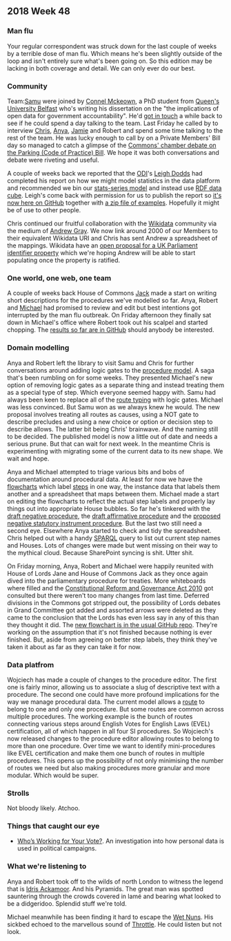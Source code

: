 ## 2018 Week 48

### Man flu

Your regular correspondent was struck down for the last couple of weeks by a terrible dose of man flu. Which means he's been slightly outside of the loop and isn't entirely sure what's been going on. So this edition may be lacking in both coverage and detail. We can only ever do our best.

### Community

Team:[Samu](https://twitter.com/langsamu) were joined by [Connel Mckeown](https://pure.qub.ac.uk/portal/en/persons/connel-mckeown(d834a936-cb6e-4c84-ba7a-6a1f17714cf9).html), a PhD student from [Queen's University Belfast](https://www.qub.ac.uk/) who's writing his dissertation on the "the implications of open data for government accountability". He'd [got in touch](https://twitter.com/ConnelMckeown/status/1044197277143904257) a while back to see if he could spend a day talking to the team. Last Friday he called by to interview [Chris](https://twitter.com/chrisalcockdev), [Anya](https://twitter.com/bitten_), [Jamie](https://twitter.com/oddtype) and Robert and spend some time talking to the rest of the team. He was lucky enough to call by on a Private Members' Bill day so managed to catch a glimpse of the [Commons' chamber debate on the Parking (Code of Practice) Bill](https://hansard.parliament.uk/Commons/2018-11-23/debates/005F9F65-57E5-4AD0-B6EC-C26C75A7AAA2/Parking(CodeOfPractice)Bill). We hope it was both conversations and debate were riveting and useful.

A couple of weeks back we reported that the [ODI](https://theodi.org/)'s [Leigh Dodds](https://twitter.com/ldodds) had completed his report on how we might model statistics in the data platform and recommended we bin our [stats-series model](https://ukparliament.github.io/ontologies/stats-series/stats-series-ontology.html) and instead use [RDF data cube](https://www.w3.org/TR/vocab-data-cube/). Leigh's come back with permission for us to publish the report so [it's now here on GitHub](https://github.com/ukparliament/Weeknotes/blob/master/external-reports/odi/statistical-data/recommendations.pdf) together with [a zip file of examples](https://github.com/ukparliament/Weeknotes/blob/master/external-reports/odi/statistical-data/data-cube-examples.zip). Hopefully it might be of use to other people.

Chris continued our fruitful collaboration with the [Wikidata](https://www.wikidata.org/wiki/Wikidata:Main_Page) community via the medium of [Andrew Gray](https://twitter.com/generalising). We now link around 2000 of our Members to their equivalent Wikidata URI and Chris has sent Andrew a spreadsheet of the mappings. Wikidata have an [open proposal for a UK Parliament  identifier property](https://www.wikidata.org/wiki/Wikidata:Property_proposal/UK_Parliament_Identifier) which we're hoping Andrew will be able to start populating once the property is ratified.

### One world, one web, one team

A couple of weeks back House of Commons [Jack](https://twitter.com/jackpdent) made a start on writing short descriptions for the procedures we've modelled so far. Anya, Robert and [Michael](https://twitter.com/fantasticlife) had promised to review and edit but best intentions got interrupted by the man flu outbreak. On Friday afternoon they finally sat down in Michael's office where Robert took out his scalpel and started chopping. The [results so far are in GitHub](https://ukparliament.github.io/ontologies/procedure/procedure-descriptions/) should anybody be interested.

### Domain modelling

Anya and Robert left the library to visit Samu and Chris for further conversations around adding logic gates to the [procedure model](https://ukparliament.github.io/ontologies/procedure/procedure-ontology.html). A saga that's been rumbling on for some weeks. They presented Michael's new option of removing logic gates as a separate thing and instead treating them as a special type of step. Which everyone seemed happy with. Samu had always been keen to replace all of the [route typing](https://ukparliament.github.io/ontologies/procedure/procedure-ontology.html#d4e395) with logic gates. Michael was less convinced. But Samu won as we always knew he would. The new proposal involves treating all routes as causes, using a NOT gate to describe precludes and using a new choice or option or decision step to describe allows. The latter bit being Chris' brainwave. And the naming still to be decided. The published model is now a little out of date and needs a serious prune. But that can wait for next week. In the meantime Chris is experimenting with migrating some of the current data to its new shape. We wait and hope.

Anya and Michael attempted to triage various bits and bobs of documentation around procedural data. At least for now we have the [flowcharts](https://ukparliament.github.io/ontologies/procedure/procedure-ontology.html#flowcharts) which label [steps](https://ukparliament.github.io/ontologies/procedure/procedure-ontology.html#d4e408) in one way, the instance data that labels them another and a spreadsheet that maps between them. Michael made a start on editing the flowcharts to reflect the actual step labels and properly lay things out into appropriate House bubbles. So far he's tinkered with the [draft negative procedure](https://ukparliament.github.io/ontologies/procedure/flowcharts/sis/draft-negative.pdf), the [draft affirmative procedure](https://ukparliament.github.io/ontologies/procedure/flowcharts/sis/draft-affirmative.pdf) and the [proposed negative statutory instrument procedure](https://ukparliament.github.io/ontologies/procedure/flowcharts/proposed-negative-sis/proposed-negative-sis.pdf). But the last two still need a second eye. Elsewhere Anya started to check and tidy the spreadsheet. Chris helped out with a handy [SPARQL](https://en.wikipedia.org/wiki/SPARQL) query to list out current step names and Houses. Lots of changes were made but went missing on their way to the mythical cloud. Because SharePoint syncing is shit. Utter shit.

On Friday morning, Anya, Robert and Michael were happily reunited with House of Lords Jane and House of Commons Jack as they once again dived into the parliamentary procedure for treaties. More whiteboards where filled and the [Constitutional Reform and Governance Act 2010](https://www.legislation.gov.uk/ukpga/2010/25/contents) got consulted but there weren't too many changes from last time. Deferred divisions in the Commons got stripped out, the possibility of Lords debates in Grand Committee got added and assorted arrows were deleted as they came to the conclusion that the Lords has even less say in any of this than they thought it did. The [new flowchart is in the usual GitHub repo](https://github.com/ukparliament/ontologies/blob/master/procedure/flowcharts/logic/treaties.pdf). They're working on the assumption that it's not finished because nothing is ever finished. But, aside from agreeing on better step labels, they think they've taken it about as far as they can take it for now.

### Data platfrom

Wojciech has made a couple of changes to the procedure editor. The first one is fairly minor, allowing us to associate a slug of descriptive text with a procedure. The second one could have more profound implications for the way we manage procedural data. The current model allows a [route](https://ukparliament.github.io/ontologies/procedure/procedure-ontology.html#d4e382) to belong to one and only one procedure. But some routes are common across multiple procedures. The working example is the bunch of routes connecting various steps around English Votes for English Laws (EVEL) certification, all of which happen in all four SI procedures. So Wojciech's now released changes to the procedure editor allowing routes to belong to more than one procedure. Over time we want to identify mini-procedures like EVEL certification and make them one bunch of routes in multiple procedures. This opens up the possibility of not only minimising the number of routes we need but also making procedures more granular and more modular. Which would be super.

### Strolls

Not bloody likely. Atchoo.

### Things that caught our eye

* [Who’s Working for Your Vote?](https://ourdataourselves.tacticaltech.org/posts/whos-working-for-vote/). An investigation into how personal data is used in political campaigns.

### What we're listening to

Anya and Robert took off to the wilds of north London to witness the legend that is [Idris Ackamoor](https://en.wikipedia.org/wiki/Idris_Ackamoor). And his Pyramids. The great man was spotted sauntering through the crowds covered in lamé and bearing what looked to be a didgeridoo. Splendid stuff we're told.

Michael meanwhile has been finding it hard to escape the [Wet Nuns](https://en-gb.facebook.com/wetnuns/). His sickbed echoed to the marvellous sound of [Throttle](https://www.youtube.com/watch?v=bcqk0tEwGjw). He could listen but not look.

